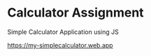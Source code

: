 # Calculator Assignment

Simple Calculator Application using JS

https://my-simplecalculator.web.app
